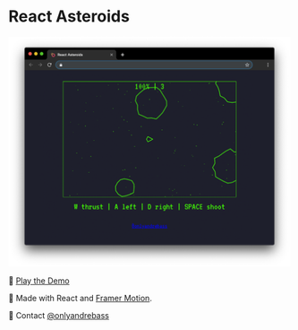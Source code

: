 # React Asteroids

[![Screenshot](public/screenshot.png)](https://reactasteroids.vercel.app/)

👾 [Play the Demo](https://reactasteroids.vercel.app/)

👾 Made with React and [Framer Motion](https://www.framer.com/motion/).

👾 Contact [@onlyandrebass](https://twitter.com/onlyandrebass)
